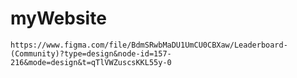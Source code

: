 # myWebsite

`https://www.figma.com/file/BdmSRwbMaDU1UmCU0CBXaw/Leaderboard-(Community)?type=design&node-id=157-216&mode=design&t=qTlVWZuscsKKL55y-0`